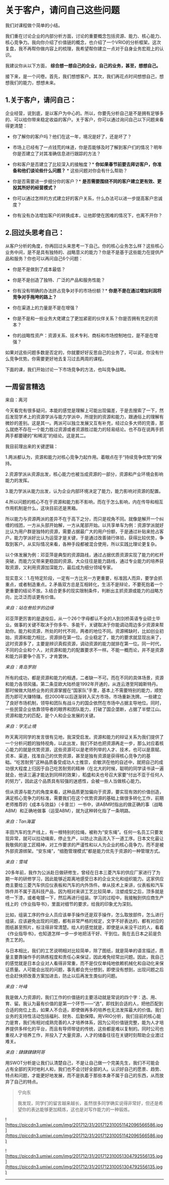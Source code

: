 # 关于客户，请问自己这些问题

我们对课程做个简单的小结。

我们重在讨论企业的内部分析方面，讨论的重要概念包括资源、能力、核心能力、核心竞争力。我向你介绍了价值链的概念，也介绍了一个VRIO的分析框架。这次复盘，我不再帮你做内容上的梳理，我希望帮你建立一点对于自身业务宏观上的认识。

我建议你从以下方面， **综合想一想自己的企业，自己的业务，甚至，想想自己。**

接下来，是一个问卷。首先，我们想想客户。其次，我们再花点时间想想自己，想想我们的能力，想想未来。

## 1.关于客户，请问自己：

企业经营，说到底，是以客户为中心的。所以，你要先分析自己是不是拥有足够多的、可以给你带来稳定收益的客户。关于客户，你可以通过询问自己以下问题来看得更清楚：

* 你了解你的客户吗？他们在这一年，境况是好了，还是坏了？

* 市场上已经有了一点钱荒的味道，你是否能够及时了解到客户们的情况？明年你是否建立了对其准确信息进行跟踪的方法？

* 你和客户是否建立了比较深入的接触度？* **你如果春节前要去拜访客户，你准备和他们谈论些什么问题？** * 这些问题对你会有什么帮助？

* 你是否需要进一步细分你的客户？* **是否需要围绕不同的客户建立更有效、更投其所好的经营模式？** 

* 你可以通过怎样的方式建立好的客户关系，什么办法可以进一步提高客户忠诚度？

* 你有没有办法增加客户的转换成本，让他即使在困难的情况下，也离不开你？

## 2.回过头思考自己：

从客户分析的角度，你再回过头来思考一下自己。你的核心业务怎么样？这些核心业务中间，是不是具有独特的、战略意义的能力？你是不是基于这些能力在提供产品和服务？你也可以再问自己6个问题：

* 你是不是做到了成本最低？

* 你是不是创造了独特、广泛的产品和服务性能？

* 你有没有明确的办法挤占竞争对手的市场份额？* **你是不是在通过增加利润将竞争对手拖垮的路上？** 

* 你在渠道上的力量是不是在增强？

* 你是不是和一些业务大佬建立了更加紧密的伙伴关系？你是否拥有充足的资本？

* 你的战略性资产：资源关系、技术专利、商标和市场控制地位，是不是在增强？

如果对这些问题多数是否定的，你就要好好反思自己的业务了，可以说，你没有什么竞争优势。你需要更好地去复习过去两周的课程。

下面的课，我们开始讨论一下市场竞争的方法，也叫竞争战略。

## 一周留言精选

来自：离河

今天看完有很多疑问，本能的感觉是理解上可能出现偏差，于是去搜索了一下，然后发现学术上的资源学派与能力学派中，所提到的资源和能力，跟通俗上的理解有微妙的差别。这是其一。两派可以独立发展又互有补充，经过众多大师的完善，那么就绝不存在一个能力胜过资源或者资源胜过能力的轻易结论。也不存在说两手抓两手都要硬的“和稀泥”的结论。这是其二。

我目前理出来的关键逻辑：

1.两派都认为，资源和能力对核心竞争力起作用。着眼点在于“持续竞争优势”的保持。

2.资源学派从资源出发，核心能力也被当成资源的一部分，资源和产业环境会影响能力的发挥。

3.能力学派从能力出发，认为企业内部环境决定了能力，能力影响对资源的配置。

4.所以问题的核心不在于资源和能力影不影响，而在于怎么影响，内在传导和相互作用机制是什么，这块目前还是黑箱。

所以能力与资源两派的差异不在于高下之分，而只是视角不同。就像是解开一个纠缠的线团，一方从头部开始解，一方从尾部开始。以共享单车为例：资源学派就好比认为用户群是独特的资源，需要占据最广大的用户份额，于是通过补贴来抢占客户。能力学派好比认为运营才是关键，于是通过改善骑行体验，获得比较优势，争取到客户。从实际情况来看，各种手段都被混合使用，所以实践比理论更复杂。

以个体发展为例：邓亚萍是典型的资源路线，通过占据优质资源实现了能力的杠杆突破，而能力又带来更稳固的资源。大众往往是能力路线，通过专业能力的培养获取资源，又利用资源加深能力，最后成为细分领域专家。

现实意义：1.在特定阶段，一定有一方比另一方更重要，标准因人而异，要学会抓重点，或者制造重点。2.矛盾双方总是互相转化，生活不是辩论，不要死抱着一个更重要的结论不放。3.结合更多的现实限制条件，判断出主抓资源或能力的战略方向，比泛泛而谈更有价值。

 *来自：站在叁拾岁的边缘*

邓亚萍更厉害的是退役后，从一个26个字母都认不全的人到剑桥英语专业硕士毕业。做事的关键不取决于你多牛、多能干，关键取决于你能调动周边多少资源来帮助你。能力和资源，所处的时代不同，两者的地位不同。资源稀缺时，比如创业初始，资源和能力相比，资源排在第一位。企业稳定了，能力的要求就显现出来了，这时资源多了，主要是辨识真假资源，调动资源的能力就排在第一位。同一时代，不同的企业和个人，对资源和能力的配置要求不一样。不能一概而论，并不是资源和能力非要争个高下，才肯罢休。

 *来自：青岛罗刚*

所有的成功，都是资源和能力的相遇，二者缺一不可。而在不同的具体场景，资源和能力各领风骚。第二条亚欧大陆桥是1992年开通的，从连云港至阿姆斯特丹。那时候做大陆桥业务的资源掌握在“国家队”手里，基本上不需要特别的能力，顺势而为即可大赚特赚。但2000年以后逐渐转入买方市场，市场重新洗牌。一些建立了良好市场机制，领导和团队有战斗力的国企依然在市场中占据主导地位。同时，一些民营企业依靠领导者的眼界和团队能力，打破了国企垄断，占据了半壁江山。资源和能力的匹配，是个人和企业发展的关键。

 *来自：学无止境*

昨天离河同学的发言很有见地，我深受启发。资源和能力的辩证关系为我们提供了一个分析问题的独特视角，以此出发，我们不妨也把资源再走一步，那么对应着核心能力的就是优势资源，这些资源可以是老师列举的人才、技术，也可以是禀赋、资本、渠道，找准自己的优势资源，甚至是独有资源是获得核心竞争力的基础。“吃苦耐劳”这种品质备受成功人士推崇，俞敏洪在他的自述中，就把自己的成功很大程度上归因于自己吃苦耐劳的精神（在北大的时候，聪明的同学读书读一遍就会，他读三遍才能达到同样的效果），稻盛和夫也号召大家要“付出不亚于任何人的努力”，因此这个品质具有较强的迷惑性，会被一些人当做核心能力。

但从资源与能力的角度来看，这种品质更加偏向于资源，要实现有效的价值创造，满足核心竞争力的标准，需要我们在这个优势资源的基础上做很多转化工作，前期老师推荐的《成本与效益》（卡普兰）一书中，讲ABM时指出的做正确的事（战略ABM）和正确地做事（运营ABM），就为这种转化指了一条明路。

 *来自：Tan海富*

丰田汽车的生产线上，有一根特别的拉绳，被称为“安东绳”。任何一名员工只要发现异常，就可以拉动绳索，停止生产，以防止次品流入下一道工序。日本文化最让我敬佩的是工匠精神，对工作要求的严谨性和以人为企业的核心竟争力，而不是被外部资源绑架。“安东绳”，“细胞管理模式”都是能力优先于资源的一种管理方式。

 *来自：雪域*

20多年前，我作为公派赴日做研修生，曾经在日本三菱汽车的供应厂家进行了为期一年的研修学习，因此能够近距离地感受日本的企业文化和组织能力。这家供应商主要给三菱汽车供应仪表板和汽车的内外饰件。单从技术上来讲，仪表板和汽车饰件并不属于高科技产品，因为相对来讲工艺比较简单，注塑成型之后，顶多就是喷一下漆，或者电镀一下，然后再进行组装。学习的过程中，我接触到供应商生产线上的《作业指导书》，里面对细节的要求，给我的印象尤为深刻。

比如，组装工序的作业人员应该单手操作还是双手操作，怎么取放部件，怎么进行组装，应该避免出现的问题，都有非常严格的规定，文字不好表达的，都有对应的图纸甚至照片，标注得非常清楚。给人的感觉就是，即使是从来没干过的人，看着《作业指导书》，也知道怎样一步一步地把活干好、干到位。我在去日本之前是负责工艺的。

与日本相比，我们的工艺说明相对比较简单，除了图纸，就是简单的语言描述，质量主要靠操作手的熟练程度和责任心来保证，因此难免经常出问题。因此，我自己的感觉就是日本企业对人看得非常重，而不是仅仅单纯地依赖机械化和自动化来保证质量。人可能会出现的问题，事先都会充分想到，即使没有想到，出现问题之后也会赶快把改善方案加进去，防止以后再发生类似的问题。

 *来自：叶峰*

我是做人力资源的，我们工作的价值链的主要活动就是常说的四个字：选、用、育、留。我认为最有价值的是第一个环节——“选”，即找到合适的人，把他匹配到合适的岗位上去，如果人不合适，即使做再多的培养也无法发挥最大的价值。我们业务的支持性活动包括福利、财务、后勤保障。用VRIO分析，我们目前的核心能力是育，我们有相对成熟完善的人才培养体系，因为公司价值链完整，能为人才培养提供多样化的平台，而且有导师带徒的传统，这些都是难以复制的。同时公司也重视人才培养工作，并投入了大量资源，人才的储备往往在关键时刻帮助企业渡过难关。

 *来自：肆肆肆肆阿哥*

用SWOT分析是让我们认清楚自己，不是让自己做一个完美先生，我们不可能会占有全部的天时地利人和，我们也不会讨好全部的人。认识好自己的愿景、趋势、特点和问题，才能更好地发展，而不是执着于那些本身不属于自己的东西，从而放弃了自己的特点。

> 宁向东
> 
> 我发现，同学们的留言越来越长，虽然很多同学确实说得非常好，但还是希望你的表达能够更加精炼，这也是对写作能力的一种锻炼。

![https://piccdn3.umiwi.com/img/201712/31/201712310051142096566586.jpg](https://piccdn3.umiwi.com/img/201712/31/201712310051142096566586.jpg)

![https://piccdn3.umiwi.com/img/201712/31/201712310051304792556135.jpg](https://piccdn3.umiwi.com/img/201712/31/201712310051304792556135.jpg)

---
